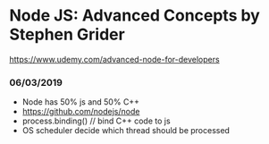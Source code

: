 # Node JS: Advanced Concepts by Stephen Grider
https://www.udemy.com/advanced-node-for-developers

### 06/03/2019
- Node has 50% js and 50% C++
- https://github.com/nodejs/node
- process.binding() // bind C++ code to js
- OS scheduler decide which thread should be processed
